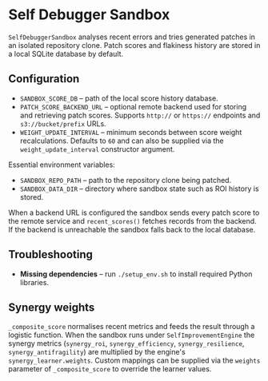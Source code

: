 # Self Debugger Sandbox

`SelfDebuggerSandbox` analyses recent errors and tries generated patches in an isolated repository clone. Patch scores and flakiness history are stored in a local SQLite database by default.

## Configuration

- `SANDBOX_SCORE_DB` – path of the local score history database.
- `PATCH_SCORE_BACKEND_URL` – optional remote backend used for storing and retrieving patch scores. Supports `http://` or `https://` endpoints and `s3://bucket/prefix` URLs.
- `WEIGHT_UPDATE_INTERVAL` – minimum seconds between score weight recalculations. Defaults to `60` and can also be supplied via the ``weight_update_interval`` constructor argument.

Essential environment variables:

- `SANDBOX_REPO_PATH` – path to the repository clone being patched.
- `SANDBOX_DATA_DIR` – directory where sandbox state such as ROI history is stored.

When a backend URL is configured the sandbox sends every patch score to the remote service and `recent_scores()` fetches records from the backend. If the backend is unreachable the sandbox falls back to the local database.

## Troubleshooting

- **Missing dependencies** – run `./setup_env.sh` to install required Python libraries.

## Synergy weights

`_composite_score` normalises recent metrics and feeds the result through a logistic
function. When the sandbox runs under `SelfImprovementEngine` the synergy metrics
(`synergy_roi`, `synergy_efficiency`, `synergy_resilience`, `synergy_antifragility`)
are multiplied by the engine's `synergy_learner.weights`. Custom mappings can be
supplied via the `weights` parameter of `_composite_score` to override the
learner values.
